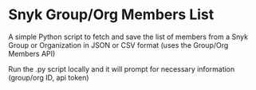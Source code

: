 # Snyk Group/Org Members List

A simple Python script to fetch and save the list of members from a Snyk Group or Organization in JSON or CSV format (uses the Group/Org Members API) 

Run the .py script locally and it will prompt for necessary information (group/org ID, api token)
